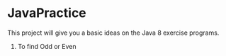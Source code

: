 # JavaPractice

This project will give you a basic ideas on the Java 8 exercise programs.

1. To find Odd or Even